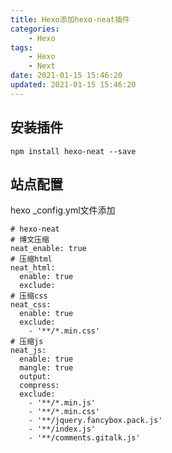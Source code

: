```yaml
---
title: Hexo添加hexo-neat插件
categories: 
	- Hexo
tags: 
	- Hexo
	- Next
date: 2021-01-15 15:46:20
updated: 2021-01-15 15:46:20
---
```


## <span id="inline-blue">安装插件</span>

```shell
npm install hexo-neat --save
```
## <span id="inline-blue">站点配置</span>
hexo _config.yml文件添加
```shell
# hexo-neat
# 博文压缩
neat_enable: true
# 压缩html
neat_html:
  enable: true
  exclude:
# 压缩css  
neat_css:
  enable: true
  exclude:
    - '**/*.min.css'
# 压缩js
neat_js:
  enable: true
  mangle: true
  output:
  compress:
  exclude:
    - '**/*.min.js'
	- '**/*.min.css'
    - '**/jquery.fancybox.pack.js'
    - '**/index.js'
	- '**/comments.gitalk.js'
```